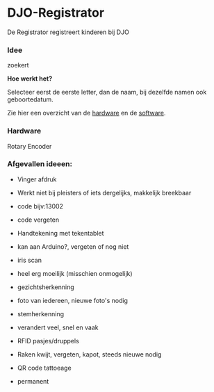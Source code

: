 # DJO-Registrator
De Registrator registreert kinderen bij DJO

### Idee
zoekert

**Hoe werkt het?** 

Selecteer eerst de eerste letter, dan de naam, bij dezelfde namen ook geboortedatum.

Zie hier een overzicht van de [hardware](hardware.md) en de [software](software.md).

### Hardware
Rotary Encoder

  
### Afgevallen ideeen:
 * Vinger afdruk
  - Werkt niet bij pleisters of iets dergelijks, makkelijk breekbaar
 * code bijv:13002
  - code vergeten
 * Handtekening met tekentablet
  - kan aan Arduino?, vergeten of nog niet
 * iris scan
  - heel erg moeilijk (misschien onmogelijk)
 * gezichtsherkenning
  - foto van iedereen, nieuwe foto's nodig
 * stemherkenning
  - verandert veel, snel en vaak
 * RFID pasjes/druppels
  - Raken kwijt, vergeten, kapot, steeds nieuwe nodig
 * QR code tattoeage
  - permanent

